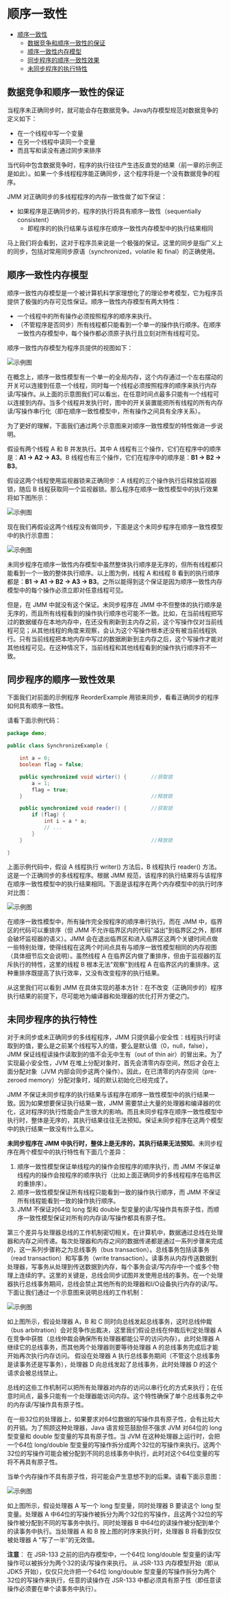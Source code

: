 # 顺序一致性

- [顺序一致性](#%E9%A1%BA%E5%BA%8F%E4%B8%80%E8%87%B4%E6%80%A7)
    - [数据竞争和顺序一致性的保证](#%E6%95%B0%E6%8D%AE%E7%AB%9E%E4%BA%89%E5%92%8C%E9%A1%BA%E5%BA%8F%E4%B8%80%E8%87%B4%E6%80%A7%E7%9A%84%E4%BF%9D%E8%AF%81)
    - [顺序一致性内存模型](#%E9%A1%BA%E5%BA%8F%E4%B8%80%E8%87%B4%E6%80%A7%E5%86%85%E5%AD%98%E6%A8%A1%E5%9E%8B)
    - [同步程序的顺序一致性效果](#%E5%90%8C%E6%AD%A5%E7%A8%8B%E5%BA%8F%E7%9A%84%E9%A1%BA%E5%BA%8F%E4%B8%80%E8%87%B4%E6%80%A7%E6%95%88%E6%9E%9C)
    - [未同步程序的执行特性](#%E6%9C%AA%E5%90%8C%E6%AD%A5%E7%A8%8B%E5%BA%8F%E7%9A%84%E6%89%A7%E8%A1%8C%E7%89%B9%E6%80%A7)

## 数据竞争和顺序一致性的保证

当程序未正确同步时，就可能会存在数据竞争。Java内存模型规范对数据竞争的定义如下：

- 在一个线程中写一个变量
- 在另一个线程中读同一个变量
- 而且写和读没有通过同步来排序

当代码中包含数据竞争时，程序的执行往往产生违反直觉的结果（前一章的示例正是如此）。如果一个多线程程序能正确同步，这个程序将是一个没有数据竞争的程序。

JMM 对正确同步的多线程程序的内存一致性做了如下保证：

- 如果程序是正确同步的，程序的执行将具有顺序一致性（sequentially consistent）
  - 即程序的的执行结果与该程序在顺序一致性内存模型中的执行结果相同

马上我们将会看到，这对于程序员来说是一个极强的保证。这里的同步是指广义上的同步，包括对常用同步原语（synchronized，volatile 和 final）的正确使用。

## 顺序一致性内存模型

顺序一致性内存模型是一个被计算机科学家理想化了的理论参考模型，它为程序员提供了极强的内存可见性保证。顺序一致性内存模型有两大特性：

- 一个线程中的所有操作必须按照程序的顺序来执行。
- （不管程序是否同步）所有线程都只能看到一个单一的操作执行顺序。在顺序一致性内存模型中，每个操作都必须原子执行且立刻对所有线程可见。

顺序一致性内存模型为程序员提供的视图如下：

![示例图](/IMG/Java/MemoryModel/13.png)

在概念上，顺序一致性模型有一个单一的全局内存，这个内存通过一个左右摆动的开关可以连接到任意一个线程，同时每一个线程必须按照程序的顺序来执行内存读/写操作。从上面的示意图我们可以看出，在任意时间点最多只能有一个线程可以连接到内存。当多个线程并发执行时，图中的开关装置能把所有线程的所有内存读/写操作串行化（即在顺序一致性模型中，所有操作之间具有全序关系）。

为了更好的理解，下面我们通过两个示意图来对顺序一致性模型的特性做进一步说明。

假设有两个线程 A 和 B 并发执行。其中 A 线程有三个操作，它们在程序中的顺序是：**A1 -> A2 -> A3**。B 线程也有三个操作，它们在程序中的顺序是：**B1 -> B2 -> B3**。

假设这两个线程使用监视器锁来正确同步：A 线程的三个操作执行后释放监视器锁，随后 B 线程获取同一个监视器锁。那么程序在顺序一致性模型中的执行效果将如下图所示：

![示例图](/IMG/Java/MemoryModel/14.png)

现在我们再假设这两个线程没有做同步，下面是这个未同步程序在顺序一致性模型中的执行示意图：

![示例图](/IMG/Java/MemoryModel/15.png)

未同步程序在顺序一致性内存模型中虽然整体执行顺序是无序的，但所有线程都只能看到一个一致的整体执行顺序。以上图为例，线程 A 和线程 B 看到的执行顺序都是：**B1 -> A1 -> B2 -> A3 -> B3**。之所以能得到这个保证是因为顺序一致性内存模型中的每个操作必须立即对任意线程可见。

但是，在 JMM 中就没有这个保证。未同步程序在 JMM 中不但整体的执行顺序是无序的，而且所有线程看到的操作执行顺序也可能不一致。比如，在当前线程把写过的数据缓存在本地内存中，在还没有刷新到主内存之前，这个写操作仅对当前线程可见；从其他线程的角度来观察，会认为这个写操作根本还没有被当前线程执行。只有当前线程把本地内存中写过的数据刷新到主内存之后，这个写操作才能对其他线程可见。在这种情况下，当前线程和其他线程看到的操作执行顺序将不一致。

## 同步程序的顺序一致性效果

下面我们对前面的示例程序 ReorderExample 用锁来同步，看看正确同步的程序如何具有顺序一致性。

请看下面示例代码：

``` java
package demo;

public class SynchronizeExample {

    int a = 0;
    boolean flag = false;

    public synchronized void wirter() {        //获取锁
        a = 1;
        flag = true;
    }                                          //释放锁

    public synchronized void reader() {        //获取锁
        if (flag) {
            int i = a * a;
            // ...
        }
    }                                          //释放锁

}
```

上面示例代码中，假设 A 线程执行 writer() 方法后，B 线程执行 reader() 方法。这是一个正确同步的多线程程序。根据 JMM 规范，该程序的执行结果将与该程序在顺序一致性模型中的执行结果相同。下面是该程序在两个内存模型中的执行时序对比图：

![示例图](/IMG/Java/MemoryModel/16.png)

在顺序一致性模型中，所有操作完全按程序的顺序串行执行。而在 JMM 中，临界区的代码可以重排序（但 JMM 不允许临界区内的代码"溢出"到临界区之外，那样会破坏监视器的语义）。JMM 会在退出临界区和进入临界区这两个关键时间点做一些特别处理，使得线程在这两个时间点具有与顺序一致性模型相同的内存视图（具体细节后文会说明）。虽然线程 A 在临界区内做了重排序，但由于监视器的互斥执行的特性，这里的线程 B 根本无法"观察"到线程 A 在临界区内的重排序。这种重排序既提高了执行效率，又没有改变程序的执行结果。

从这里我们可以看到 JMM 在具体实现的基本方针：在不改变（正确同步的）程序执行结果的前提下，尽可能地为编译器和处理器的优化打开方便之门。

## 未同步程序的执行特性

对于未同步或未正确同步的多线程程序，JMM 只提供最小安全性：线程执行时读取到的值，要么是之前某个线程写入的值，要么是默认值（0，null，false），JMM 保证线程读操作读取到的值不会无中生有（out of thin air）的冒出来。为了实现最小安全性，JVM 在堆上分配对象时，首先会清零内存空间，然后才会在上面分配对象（JVM 内部会同步这两个操作）。因此，在已清零的内存空间（pre-zeroed memory）分配对象时，域的默认初始化已经完成了。

JMM 不保证未同步程序的执行结果与该程序在顺序一致性模型中的执行结果一致。因为如果想要保证执行结果一致，JMM 需要禁止大量的处理器和编译器的优化，这对程序的执行性能会产生很大的影响。而且未同步程序在顺序一致性模型中执行时，整体是无序的，其执行结果往往无法预知。保证未同步程序在这两个模型中的执行结果一致没有什么意义。

**未同步程序在 JMM 中执行时，整体上是无序的，其执行结果无法预知**。未同步程序在两个模型中的执行特性有下面几个差异：

1. 顺序一致性模型保证单线程内的操作会按程序的顺序执行，而 JMM 不保证单线程内的操作会按程序的顺序执行（比如上面正确同步的多线程程序在临界区的重排序）。
2. 顺序一致性模型保证所有线程只能看到一致的操作执行顺序，而 JMM 不保证所有线程能看到一致的操作执行顺序。
3. JMM 不保证对64位 long 型和 double 型变量的读/写操作具有原子性，而顺序一致性模型保证对所有的内存读/写操作都具有原子性。

第三个差异与处理器总线的工作机制密切相关。在计算机中，数据通过总线在处理器和内存之间传递。每次处理器和内存之间的数据传递都是通过一系列步骤来完成的，这一系列步骤称之为总线事务（bus transaction）。总线事务包括读事务（read transaction）和写事务（write transaction）。读事务从内存传送数据到处理器，写事务从处理到传送数据到内存，每个事务会读/写内存中一个或多个物理上连续的字。这里的关键是，总线会同步试图并发使用总线的事务。在一个处理器执行总线事务期间，总线会禁止其他所有的处理器和I/O设备执行内存的读/写。下面让我们通过一个示意图来说明总线的工作机制：

![示例图](/IMG/Java/MemoryModel/17.png)

如上图所示，假设处理器 A，B 和 C 同时向总线发起总线事务，这时总线仲裁（bus arbitration）会对竞争作出裁决，这里我们假设总线在仲裁后判定处理器 A 在竞争中获胜（总线仲裁会确保所有处理器都能公平的访问内存）。此时处理器 A 继续它的总线事务，而其他两个处理器则要等待处理器 A 的总线事务完成后才能开始再次执行内存访问。
假设在处理器 A 执行总线事务期间（不管这个总线事务是读事务还是写事务），处理器 D 向总线发起了总线事务，此时处理器 D 的这个请求会被总线禁止。

总线的这些工作机制可以把所有处理器对内存的访问以串行化的方式来执行；在任意时间点，最多只能有一个处理器能访问内存。这个特性确保了单个总线事务之中的内存读/写操作具有原子性。

在一些32位的处理器上，如果要求对64位数据的写操作具有原子性，会有比较大的开销。为了照顾这种处理器，Java 语言规范鼓励但不强求 JVM 对64位的 long 型变量和 double 型变量的写具有原子性。当 JVM 在这种处理器上运行时，会把一个64位 long/double 型变量的写操作拆分成两个32位的写操作来执行。这两个32位的写操作可能会被分配到不同的总线事务中执行，此时对这个64位变量的写将不再具有原子性。

当单个内存操作不具有原子性，将可能会产生意想不到的后果。请看下面示意图：

![示例图](/IMG/Java/MemoryModel/18.png)

如上图所示，假设处理器 A 写一个 long 型变量，同时处理器 B 要读这个 long 型变量。处理器 A 中64位的写操作被拆分为两个32位的写操作，且这两个32位的写操作被分配到不同的写事务中执行。同时处理器 B 中64位的读操作被分配到单个的读事务中执行。当处理器 A 和 B 按上图的时序来执行时，处理器 B 将看到仅仅被处理器 A "写了一半"的无效值。

**注意**：
在 JSR-133 之前的旧内存模型中，一个64位 long/double 型变量的读/写操作可以被拆分为两个32的读/写操作来执行。
从 JSR-133 内存模型开始（即从 JDK5 开始），仅仅只允许把一个64位 long/double 型变量的写操作拆分为两个32位的写操作来执行，任意的读操作在 JSR-133 中都必须具有原子性（即任意读操作必须要在单个读事务中执行）。